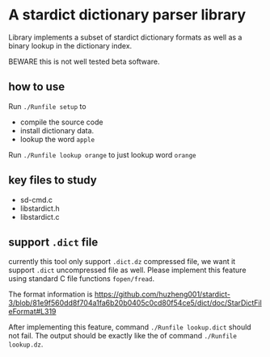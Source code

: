 # A stardict dictionary parser library

Library implements a subset of stardict dictionary formats as well as a binary
lookup in the dictionary index.

BEWARE this is not well tested beta software.

## how to use
Run `./Runfile setup` to
- compile the source code
- install dictionary data.
- lookup the word `apple`

Run `./Runfile lookup orange` to just lookup word `orange`

## key files to study
- sd-cmd.c
- libstardict.h
- libstardict.c

## support `.dict` file
currently this tool only support `.dict.dz` compressed file, we want it support `.dict` uncompressed file as well. Please implement this feature using standard C file functions `fopen/fread`.

The format information is
https://github.com/huzheng001/stardict-3/blob/81e9f560dd8f704a1fa6b20b0405c0cd80f54ce5/dict/doc/StarDictFileFormat#L319

After implementing this feature, command `./Runfile lookup.dict` should not fail. The output should be exactly like the of command `./Runfile lookup.dz`.
